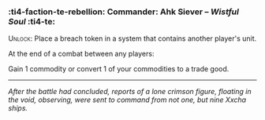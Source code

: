 ### :ti4-faction-te-rebellion: **Commander**: Ahk Siever – _Wistful Soul_ :ti4-te:

<span style="font-variant:small-caps;">Unlock</span>: Place a breach token in a system that contains another player's unit.

At the end of a combat between any players:

Gain 1 commodity or convert 1 of your commodities to a trade good.

---

*After the battle had concluded, reports of a lone crimson figure, floating in the void, observing, were sent to command from not one, but nine Xxcha ships.*
